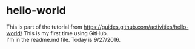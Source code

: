 # hello-world
This is part of the tutorial from https://guides.github.com/activities/hello-world/
This is my first time using GitHub.  
I'm in the readme.md file.
Today is 9/27/2016.

